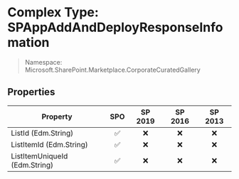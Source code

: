 # Complex Type: SPAppAddAndDeployResponseInfomation

> Namespace: Microsoft.SharePoint.Marketplace.CorporateCuratedGallery

## Properties

Property | SPO | SP 2019 | SP 2016 | SP 2013
----------|:---:|:-------:|:-------:|:-------:
ListId (Edm.String) | ✅ | ❌ | ❌ | ❌
ListItemId (Edm.String) | ✅ | ❌ | ❌ | ❌
ListItemUniqueId (Edm.String) | ✅ | ❌ | ❌ | ❌